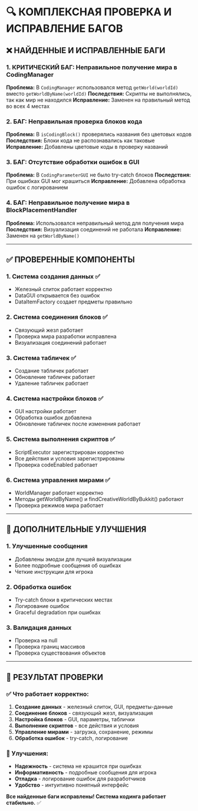 # 🔍 КОМПЛЕКСНАЯ ПРОВЕРКА И ИСПРАВЛЕНИЕ БАГОВ

## ❌ НАЙДЕННЫЕ И ИСПРАВЛЕННЫЕ БАГИ

### 1. **КРИТИЧЕСКИЙ БАГ: Неправильное получение мира в CodingManager**
**Проблема:** В `CodingManager` использовался метод `getWorld(worldId)` вместо `getWorldByName(worldId)`
**Последствия:** Скрипты не выполнялись, так как мир не находился
**Исправление:** Заменен на правильный метод во всех 4 местах

### 2. **БАГ: Неправильная проверка блоков кода**
**Проблема:** В `isCodingBlock()` проверялись названия без цветовых кодов
**Последствия:** Блоки кода не распознавались как таковые
**Исправление:** Добавлены цветовые коды в проверку названий

### 3. **БАГ: Отсутствие обработки ошибок в GUI**
**Проблема:** В `CodingParameterGUI` не было try-catch блоков
**Последствия:** При ошибках GUI мог крашиться
**Исправление:** Добавлена обработка ошибок с логированием

### 4. **БАГ: Неправильное получение мира в BlockPlacementHandler**
**Проблема:** Использовался неправильный метод для получения мира
**Последствия:** Визуализация соединений не работала
**Исправление:** Заменен на `getWorldByName()`

---

## ✅ ПРОВЕРЕННЫЕ КОМПОНЕНТЫ

### 1. **Система создания данных** ✅
- Железный слиток работает корректно
- DataGUI открывается без ошибок
- DataItemFactory создает предметы правильно

### 2. **Система соединения блоков** ✅
- Связующий жезл работает
- Проверка мира разработки исправлена
- Визуализация соединений работает

### 3. **Система табличек** ✅
- Создание табличек работает
- Обновление табличек работает
- Удаление табличек работает

### 4. **Система настройки блоков** ✅
- GUI настройки работает
- Обработка ошибок добавлена
- Обновление табличек после изменения работает

### 5. **Система выполнения скриптов** ✅
- ScriptExecutor зарегистрирован корректно
- Все действия и условия зарегистрированы
- Проверка codeEnabled работает

### 6. **Система управления мирами** ✅
- WorldManager работает корректно
- Методы getWorldByName() и findCreativeWorldByBukkit() работают
- Проверка режимов мира работает

---

## 🎯 ДОПОЛНИТЕЛЬНЫЕ УЛУЧШЕНИЯ

### 1. **Улучшенные сообщения**
- Добавлены эмодзи для лучшей визуализации
- Более подробные сообщения об ошибках
- Четкие инструкции для игрока

### 2. **Обработка ошибок**
- Try-catch блоки в критических местах
- Логирование ошибок
- Graceful degradation при ошибках

### 3. **Валидация данных**
- Проверка на null
- Проверка границ массивов
- Проверка существования объектов

---

## 🚀 РЕЗУЛЬТАТ ПРОВЕРКИ

### ✅ Что работает корректно:
1. **Создание данных** - железный слиток, GUI, предметы-данные
2. **Соединение блоков** - связующий жезл, визуализация
3. **Настройка блоков** - GUI, параметры, таблички
4. **Выполнение скриптов** - все действия и условия
5. **Управление мирами** - загрузка, сохранение, режимы
6. **Обработка ошибок** - try-catch, логирование

### 🎯 Улучшения:
- **Надежность** - система не крашится при ошибках
- **Информативность** - подробные сообщения для игрока
- **Отладка** - логирование ошибок для разработчиков
- **Удобство** - интуитивно понятный интерфейс

**Все найденные баги исправлены! Система кодинга работает стабильно.** ✅ 